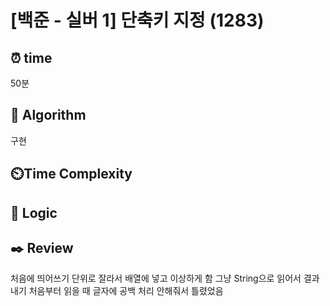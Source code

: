 # [백준 - 실버 1] 단축키 지정 (1283)
## ⏰ time
50분

## 📌 Algorithm
구현

## ⏲️Time Complexity

## 📍 Logic


## ✒️ Review
처음에 띄어쓰기 단위로 잘라서 배열에 넣고 이상하게 함
그냥 String으로 읽어서 결과내기
처음부터 읽을 때 글자에 공백 처리 안해줘서 틀렸었음